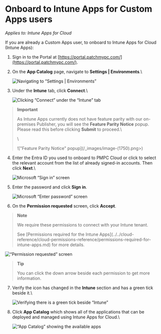 # Onboard to Intune Apps for Custom Apps users

_Applies to: Intune Apps for Cloud_

If you are already a Custom Apps user, to onboard to Intune Apps for Cloud (Intune Apps):

1. Sign in to the Portal at [https://portal.patchmypc.com/](https://portal.patchmypc.com/).
2.  On the **App Catalog** page, navigate to **Settings | Environments**.\\

    ![Navigating to “Settings | Environments”](../../../.gitbook/assets/image-\(1748\).png)
3.  Under the **Intune** tab, click **Connect**.\\

    ![Clicking “Connect” under the “Intune” tab](../../../.gitbook/assets/image-\(1749\).png)

> **Important**
>
> As Intune Apps currently does not have feature parity with our on-premises Publisher, you will see the **Feature Parity Notice** popup. Please read this before clicking **Submit** to proceed.\\
>
> \\
>
> !\["Feature Parity Notice" popup]\(/\_images/image-(1750).png>)

4.  Enter the Entra ID you used to onboard to PMPC Cloud or click to select the relevant account from the list of already signed-in accounts. Then click **Next**.\\

    ![Microsoft “Sign in” screen](../../../.gitbook/assets/image-\(1472\).png)
5.  Enter the password and click **Sign in**.

    ![Microsoft “Enter password” screen](../../../.gitbook/assets/image-\(1473\).png)
6. On the **Permission requested** screen, click **Accept**.

> **Note**
>
> We require these permissions to connect with your Intune tenant.
>
> See \[Permissions required for the Intune Apps]\(../../cloud-reference/cloud-permissions-reference/permissions-required-for-intune-apps.md) for more details.

![“Permission requested” screen](../../../.gitbook/assets/image-\(1474\).png)

> **Tip**
>
> You can click the down arrow beside each permission to get more information.

7.  Verify the icon has changed in the **Intune** section and has a green tick beside it.\\

    ![Verifying there is a green tick beside “Intune”](../../../.gitbook/assets/image-\(1751\).png)
8.  Click **App Catalog** which shows all of the applications that can be deployed and managed using Intune Apps for Cloud.\\

    ![“App Catalog” showing the available apps](../../../.gitbook/assets/image-\(1752\).png)
